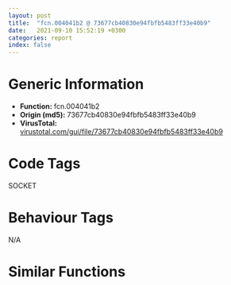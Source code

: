 ```yaml
---
layout: post
title:  "fcn.004041b2 @ 73677cb40830e94fbfb5483ff33e40b9"
date:   2021-09-10 15:52:19 +0300
categories: report
index: false
---
```


# Generic Information
- **Function:** fcn.004041b2
- **Origin (md5):** 73677cb40830e94fbfb5483ff33e40b9
- **VirusTotal:** [virustotal.com/gui/file/73677cb40830e94fbfb5483ff33e40b9][virustotal_ref]

# Code Tags
<span class="tag" id="SOCKET">SOCKET</span>


# Behaviour Tags
<span class="bhv-tag" id="na">N/A</span>

# Similar Functions
<script type="text/javascript" src="https://www.gstatic.com/charts/loader.js"></script>
<script type="text/javascript">

    google.charts.load('current', {'packages':['corechart']});
    google.charts.setOnLoadCallback(drawChart);

    function drawChart() {
    var data = new google.visualization.DataTable();
        data.addColumn('number', 'X');
        data.addColumn('number', 'Y');
        data.addColumn({type: 'string', role: 'tooltip', 'p': {'html': true}});
        data.addColumn({'type': 'string', 'role': 'style'});
        
        data.addRows([
    [-12313.4189453125, 4520.4267578125, '<b><a href="/report/fcn.004041b2@73677cb40830e94fbfb5483ff33e40b9">fcn.004041b2</a><br>@73677cb40830e94fbfb5483ff33e40b9</b><br>', 'point { fill-color: #e0440e; }'],
[12313.4189453125, -4520.4267578125, '<b><a href="/report/fcn.0046aa15@9c2b894b84f59672d8be2e984066f76f">fcn.0046aa15</a><br>@9c2b894b84f59672d8be2e984066f76f</b><br>', 'null'],

        ]);

    var options = {
        title: 'Similarity Plot',
        legend: 'none',
        colors: ['#dedbd9', '#e6693e', '#ec8f6e', '#f3b49f', '#f6c7b6'],
        tooltip: {isHtml: true, trigger: 'both'},
        explorer: {
        actions: ["dragToZoom", "rightClickToReset"],
        },
        chartArea: {
        width: '80%',
        height: '80%'
        },
        width: '100%',
        height: '100%'
    };

    var chart = new google.visualization.ScatterChart(document.getElementById('chart_div'));

    chart.draw(data, options);
    }
    
</script>


<div id="chart_div" style="width: 100%px; height: 100%;"></div>

# Disassembled Code
{% highlight nasm %}

push ebp
mov ebp, esp
sub esp, 0x5c
push ebx
push esi
xor ebx, ebx
push edi
mov edi, eax
mov eax, dword[ebp+0x10]
mov dword[eax], ebx
mov eax, dword[ebp+8]
mov dword[eax], ebx
mov eax, dword[ebp+0xc]
mov dword[eax], ebx
mov eax, dword[ebp+0x18]
mov dword[eax], ebx
mov eax, dword[ebp+0x1c]
mov dword[eax], ebx
mov eax, dword[ebp+0x14]
lea ecx, [ebp-0x10]
mov dword[eax], ebx
lea eax, [edi+0xce0]
push ecx
mov dword[ebp-0x10], ebx
call fcn.00403fca
cmp eax, ebx
je 0x404207
mov esi, eax
push dword[ebp-0x10]
call dword[sym.imp.KERNEL32.dll_ReleaseMutex]
pop edi
mov eax, esi
pop esi
pop ebx
leave
ret 0x18
lea esi, [edi+8]
mov eax, esi
mov dword[ebp-8], esi
call fcn.00403cb3
mov eax, dword[esi]
cmp eax, ebx
jne 0x404221
mov esi, 0x2749
jmp 0x4041f5
push dword[edi+0xcf8]
mov ecx, dword[edi+0xce4]
inc eax
lea ebx, [edi+0x10]
lea esi, [edi+4]
push eax
mov dword[ebx], ecx
call fcn.00403ef4
mov ebx, eax
cmp ebx, 0xffffffff
jne 0x40424b
call dword[sym.imp.WS2_32.dll_WSAGetLastError]
jmp 0x4041f3
cmp ebx, 0x102
jne 0x40425f
mov dword[ebp+8], 0x5b4
jmp 0x404514
test ebx, ebx
je 0x404510
dec ebx
mov eax, ebx
imul eax, eax, 0x30
lea esi, [eax+edi+0x110]
lea eax, [ebp-0x58]
push eax
push dword[edi+ebx*4+0x14]
mov dword[ebp-0xc], ebx
push dword[esi]
mov dword[ebp-4], esi
call dword[sym.imp.WS2_32.dll_WSAEnumNetworkEvents]
cmp eax, 0xffffffff
jne 0x4042a6
call dword[sym.imp.WS2_32.dll_WSAGetLastError]
mov dword[ebp+8], eax
push ebx
mov ebx, dword[ebp-8]
call fcn.00403c04
jmp 0x404514
cmp dword[esi+0x28], 0
je 0x4042b0
and dword[ebp-0x58], 0x20
cmp dword[esi+0x24], 0
je 0x4042c3
test byte[ebp-0x58], 0x20
je 0x4042c3
or dword[ebp-0x58], 0x100000
mov eax, dword[ebp-0x58]
test al, 8
mov ecx, dword[ebp+8]
mov dword[ecx], eax
je 0x40438d
mov eax, dword[ebp-0x48]
test eax, eax
je 0x4042e2
mov dword[ebp+8], eax
jmp 0x404514
push edi
push 0x403ee6
lea eax, [ebp-0x14]
push eax
lea eax, [ebp-0x2c]
push eax
push dword[esi]
mov dword[ebp-0x14], 0x10
call dword[sym.imp.WS2_32.dll_WSAAccept]
mov esi, eax
cmp esi, 0xffffffff
jne 0x40430e
call dword[sym.imp.WS2_32.dll_WSAGetLastError]
jmp 0x4042da
call dword[sym.imp.WS2_32.dll_WSACreateEvent]
mov ebx, eax
test ebx, ebx
jne 0x40432f
call dword[sym.imp.WS2_32.dll_WSAGetLastError]
push esi
mov dword[ebp+8], eax
call dword[sym.imp.WS2_32.dll_closesocket]
jmp 0x404514
push 0x3ff
push ebx
push esi
call dword[sym.imp.WS2_32.dll_WSAEventSelect]
cmp eax, 0xffffffff
jne 0x40435d
call dword[sym.imp.WS2_32.dll_WSAGetLastError]
push esi
mov dword[ebp+8], eax
call dword[sym.imp.WS2_32.dll_closesocket]
push ebx
call dword[sym.imp.WS2_32.dll_WSACloseEvent]
jmp 0x404514
push ebx
push esi
mov esi, dword[ebp-8]
call fcn.00403cf4
mov esi, eax
mov eax, dword[ebp-0x28]
mov dword[ebp-4], esi
mov dword[esi+4], eax
call fcn.00403d51
mov ebx, dword[ebp-0xc]
mov dword[esi+0x18], eax
mov dword[esi+0x1c], edx
test byte[edi+0xc], 2
je 0x40438d
mov dword[edi+0xc], 3
test byte[ebp-0x58], 0x10
mov eax, dword[esi]
mov ecx, dword[ebp+0x10]
mov dword[ecx], eax
mov eax, dword[esi+4]
mov ecx, dword[ebp+0xc]
mov dword[ecx], eax
je 0x4043c5
mov eax, dword[ebp-0x44]
test eax, eax
jne 0x404295
call fcn.00403d51
mov dword[esi+0x18], eax
mov dword[esi+0x1c], edx
test byte[edi+0xc], 4
je 0x4043c5
mov dword[edi+0xc], 5
test byte[ebp-0x58], 1
je 0x40447d
mov eax, dword[ebp-0x54]
xor ecx, ecx
cmp eax, ecx
jne 0x404295
mov eax, dword[edi+0xcec]
mov ebx, dword[ebp+0x18]
push ecx
push ecx
mov dword[ebp-0x18], eax
lea eax, [ebp+0x10]
push eax
push ebx
push 1
lea eax, [ebp-0x1c]
push eax
push dword[esi]
mov dword[ebp+0x10], ecx
mov dword[ebp-0x1c], 0x10000
call dword[sym.imp.WS2_32.dll_WSARecv]
cmp eax, 0xffffffff
jne 0x40442e
call dword[sym.imp.WS2_32.dll_WSAGetLastError]
cmp eax, 0x2733
mov dword[ebp+8], eax
jne 0x404420
and dword[ebp+8], 0
cmp dword[ebp+8], 0
je 0x40442e
push dword[ebp-0xc]
jmp 0x404299
cmp dword[esi+0x2c], 0
jne 0x404451
push 0xc
call fcn.00403760
test eax, eax
pop ecx
je 0x40444c
mov esi, eax
call fcn.00403b38
mov esi, dword[ebp-4]
jmp 0x40444e
xor eax, eax
mov dword[esi+0x2c], eax
push dword[edi+0xcec]
mov ebx, dword[ebx]
mov esi, dword[esi+0x2c]
call fcn.00403ad7
call fcn.00403d51
mov ecx, dword[ebp-4]
mov esi, dword[ebp-4]
mov ebx, dword[ebp-0xc]
mov dword[ecx+0x18], eax
mov eax, dword[ecx+0x2c]
mov dword[ecx+0x1c], edx
mov ecx, dword[ebp+0x14]
mov dword[ecx], eax
test byte[ebp-0x58], 2
je 0x4044f8
mov eax, dword[ebp-0x50]
test eax, eax
jne 0x404295
mov ecx, dword[esi+8]
test ecx, ecx
je 0x4044ed
mov ebx, dword[esi+0xc]
lea eax, [esi+0x10]
mov edx, dword[eax]
push ecx
push dword[esi]
mov esi, eax
mov dword[ebp+0x10], eax
mov dword[ebp+0xc], edx
call fcn.00403d85
mov edx, dword[ebp+0x1c]
mov dword[ebp+8], eax
mov eax, esi
mov eax, dword[eax]
mov esi, dword[ebp-4]
mov ecx, eax
sub ecx, dword[ebp+0xc]
cmp eax, dword[esi+0xc]
mov dword[edx], ecx
jne 0x4044d3
push dword[esi+8]
call main
and dword[esi+8], 0
pop ecx
cmp dword[ebp+8], 0x2733
jne 0x4044e0
and dword[ebp+8], 0
cmp dword[ebp+8], 0
jne 0x404426
mov esi, dword[ebp-4]
call fcn.00403d51
mov dword[esi+0x18], eax
mov dword[esi+0x1c], edx
test byte[ebp-0x58], 0x20
je 0x404510
mov dword[esi+0x20], 1
mov eax, dword[ebp-0x40]
test eax, eax
jne 0x4042da
and dword[ebp+8], 0
mov eax, dword[edi+0xcf0]
or eax, dword[edi+0xcf4]
je 0x404531
mov eax, edi
call fcn.00403dd7
test eax, eax
jne 0x4041f3
mov esi, dword[ebp+8]
jmp 0x4041f5

{% endhighlight %}

[virustotal_ref]: https://www.virustotal.com/gui/file/73677cb40830e94fbfb5483ff33e40b9